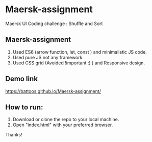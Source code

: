 # Maersk-assignment
Maersk UI Coding challenge : Shuffle and Sort
## Maersk-assignment
1. Used ES6 (arrow function, let, const ) and minimalistic JS code.
2. Used pure JS not any framework.
3. Used CSS grid (Avoided !important :) ) and Responsive design.

## Demo link
https://battoos.github.io/Maersk-assignment/

## How to run:
1. Download or clone the repo to your local machine.
2. Open "index.html" with your preferred browser.

Thanks!
